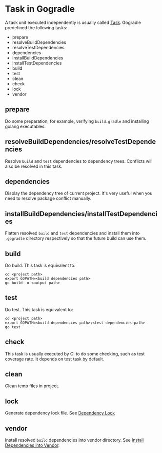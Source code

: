 # Task in Gogradle

A task unit executed independently is usually called [Task](https://docs.gradle.org/current/userguide/more_about_tasks.html). Gogradle predefined the following tasks:

- prepare
- resolveBuildDependencies
- resolveTestDependencies
- dependencies
- installBuildDependencies
- installTestDependencies
- build
- test
- clean
- check
- lock
- vendor

## prepare

Do some preparation, for example, verifying `build.gradle` and installing golang executables.

## resolveBuildDependencies/resolveTestDependencies

Resolve `build` and `test` dependencies to dependency trees. Conflicts will also be resolved in this task.

## dependencies

Display the dependency tree of current project. It's very useful when you need to resolve package conflict manually.

## installBuildDependencies/installTestDependencies

Flatten resolved `build` and `test` dependencies and install them into `.gogradle` directory respectively so that the future build can use them.

## build

Do build. This task is equivalent to:

```
cd <project path>
export GOPATH=<build dependencies path>
go build -o <output path> 
```

## test

Do test. This task is equivalent to:

```
cd <project path>
export GOPATH=<build dependencies path>:<test dependencies path>
go test
```

## check

This task is usually executed by CI to do some checking, such as test coverage rate. It depends on test task by default.

## clean

Clean temp files in project.

## lock

Generate dependency lock file. See [Dependency Lock](#dependency-lock)

## vendor

Install resolved `build` dependencies into vendor directory. See [Install Dependencies into Vendor](#install-dependencies-into-vendor). 


